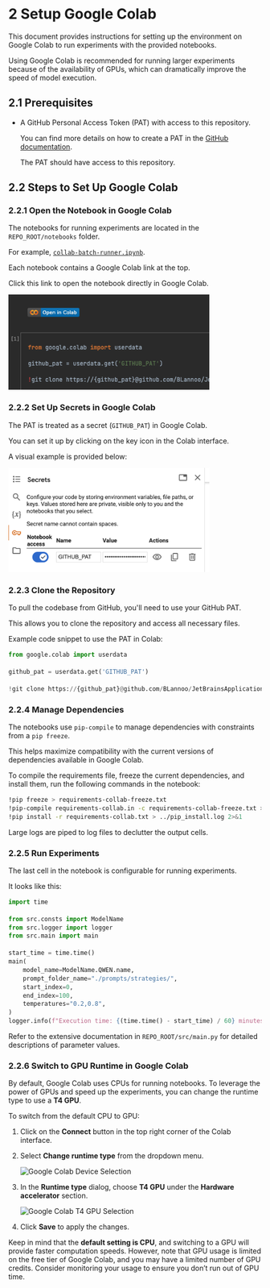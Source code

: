 # 2 Setup Google Colab

This document provides instructions for setting up the environment on Google Colab
to run experiments with the provided notebooks.

Using Google Colab is recommended for running larger experiments because of the
availability of GPUs, which can dramatically improve the speed of model execution.

## 2.1 Prerequisites

- A GitHub Personal Access Token (PAT) with access to this repository.

  You can find more details on how to create a PAT in the
  [GitHub documentation](https://docs.github.com/en/github/authenticating-to-github/creating-a-personal-access-token).

  The PAT should have access to this repository.

## 2.2 Steps to Set Up Google Colab

### 2.2.1 Open the Notebook in Google Colab

The notebooks for running experiments are located in the `REPO_ROOT/notebooks` folder.

For example, [`collab-batch-runner.ipynb`](../notebooks/collab-batch-runner.ipynb).

Each notebook contains a Google Colab link at the top.

Click this link to open the notebook directly in Google Colab.

<img src="../docs/assets/google_collab_button.png" alt="Google Colab Button" width="400"/>

### 2.2.2 Set Up Secrets in Google Colab

The PAT is treated as a secret (`GITHUB_PAT`) in Google Colab.

You can set it up by clicking on the key icon in the Colab interface.

A visual example is provided below:

<img src="../docs/assets/google_collab_secrets.png" alt="Google Colab Secrets" width="400"/>

### 2.2.3 Clone the Repository

To pull the codebase from GitHub, you'll need to use your GitHub PAT.

This allows you to clone the repository and access all necessary files.

Example code snippet to use the PAT in Colab:

```python
from google.colab import userdata

github_pat = userdata.get('GITHUB_PAT')

!git clone https://{github_pat}@github.com/BLannoo/JetBrainsApplication.git
`````

### 2.2.4 Manage Dependencies

The notebooks use `pip-compile` to manage dependencies with constraints from a
`pip freeze`.

This helps maximize compatibility with the current versions of dependencies
available in Google Colab.

To compile the requirements file, freeze the current dependencies, and install them,
run the following commands in the notebook:

```bash
!pip freeze > requirements-collab-freeze.txt
!pip-compile requirements-collab.in -c requirements-collab-freeze.txt > ../pip_compile.log 2>&1
!pip install -r requirements-collab.txt > ../pip_install.log 2>&1
````

Large logs are piped to log files to declutter the output cells.

### 2.2.5 Run Experiments

The last cell in the notebook is configurable for running experiments.

It looks like this:

```python
import time

from src.consts import ModelName
from src.logger import logger
from src.main import main

start_time = time.time()
main(
    model_name=ModelName.QWEN.name,
    prompt_folder_name="./prompts/strategies/",
    start_index=0,
    end_index=100,
    temperatures="0.2,0.8",
)
logger.info(f"Execution time: {(time.time() - start_time) / 60} minutes")
````

Refer to the extensive documentation in `REPO_ROOT/src/main.py` for detailed descriptions
of parameter values.

### 2.2.6 Switch to GPU Runtime in Google Colab

By default, Google Colab uses CPUs for running notebooks. To leverage the power of GPUs and speed up the experiments,
you can change the runtime type to use a **T4 GPU**.

To switch from the default CPU to GPU:

1. Click on the **Connect** button in the top right corner of the Colab interface.
2. Select **Change runtime type** from the dropdown menu.

   <img src="../docs/assets/google_collab_device_selection.png" alt="Google Colab Device Selection" width="400"/>

3. In the **Runtime type** dialog, choose **T4 GPU** under the **Hardware accelerator** section.

   <img src="../docs/assets/google_collab_t4.png" alt="Google Colab T4 GPU Selection" width="400"/>

4. Click **Save** to apply the changes.

Keep in mind that the **default setting is CPU**, and switching to a GPU will provide faster computation speeds.
However, note that GPU usage is limited on the free tier of Google Colab, and you may have a limited number of GPU credits.
Consider monitoring your usage to ensure you don’t run out of GPU time.
